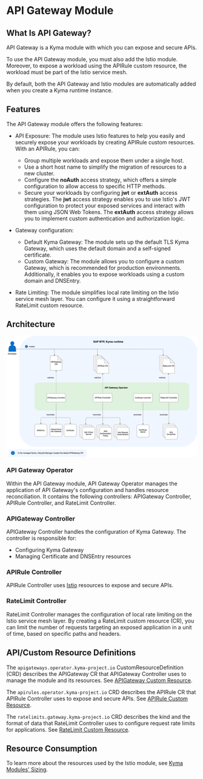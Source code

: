 # API Gateway Module

## What Is API Gateway?

API Gateway is a Kyma module with which you can expose and secure APIs.

To use the API Gateway module, you must also add the Istio module. Moreover, to expose a workload using the APIRule custom resource, the workload must be part of the Istio service mesh. 

By default, both the API Gateway and Istio modules are automatically added when you create a Kyma runtime instance. 

## Features

The API Gateway module offers the following features:

- API Exposure: The module uses Istio features to help you easily and securely expose your workloads by creating APIRule custom resources. With an APIRule, you can:
  - Group multiple workloads and expose them under a single host.
  - Use a short host name to simplify the migration of resources to a new cluster.
  - Configure the **noAuth** access strategy, which offers a simple configuration to allow access to specific HTTP methods.
  - Secure your workloads by configuring **jwt** or **extAuth** access strategies. The **jwt** access strategy enables you to use Istio's JWT configuration to protect your exposed services and interact with them using JSON Web Tokens. The **extAuth** access strategy allows you to implement custom authentication and authorization logic.

- Gateway configuration:
  - Default Kyma Gateway: The module sets up the default TLS Kyma Gateway, which uses the default domain and a self-signed certificate.
  - Custom Gateway: The module allows you to configure a custom Gateway, which is recommended for production environments. Additionally, it enables you to expose workloads using a custom domain and DNSEntry. 

- Rate Limiting: The module simplifies local rate limiting on the Istio service mesh layer. You can configure it using a straightforward RateLimit custom resource.

## Architecture

![Kyma API Gateway Operator Overview](../assets/operator-overview.svg)

### API Gateway Operator

Within the API Gateway module, API Gateway Operator manages the application of API Gateway's configuration and handles resource reconciliation. It contains the following controllers: APIGateway Controller, APIRule Controller, and RateLimit Controller.


### APIGateway Controller

APIGateway Controller handles the configuration of Kyma Gateway. The controller is responsible for:
- Configuring Kyma Gateway
- Managing Certificate and DNSEntry resources

### APIRule Controller

APIRule Controller uses [Istio](https://istio.io/) resources to expose and secure APIs.

### RateLimit Controller

RateLimit Controller manages the configuration of local rate limiting on the Istio service mesh layer. By creating a RateLimit custom resource (CR), you can limit the number of requests targeting an exposed application in a unit of time, based on specific paths and headers.

## API/Custom Resource Definitions

The `apigateways.operator.kyma-project.io` CustomResourceDefinition (CRD) describes the APIGateway CR that APIGateway Controller uses to manage the module and its resources. See [APIGateway Custom Resource](./custom-resources/apigateway/04-00-apigateway-custom-resource.md).

The `apirules.operator.kyma-project.io` CRD describes the APIRule CR that APIRule Controller uses to expose and secure APIs. See [APIRule Custom Resource](./custom-resources/apirule/README.md).

The `ratelimits.gateway.kyma-project.io` CRD describes the kind and the format of data that RateLimit Controller uses to configure request rate limits for applications. See [RateLimit Custom Resource](./custom-resources/ratelimit/04-00-ratelimit.md).

## Resource Consumption

To learn more about the resources used by the Istio module, see [Kyma Modules' Sizing](https://help.sap.com/docs/btp/sap-business-technology-platform-internal/kyma-modules-sizing?locale=en-US&state=DRAFT&version=Internal&comment_id=22217515&show_comments=true#api-gateway).
